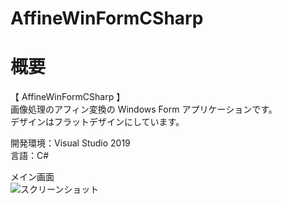 # AffineWinFormCSharp

# 概要
【 AffineWinFormCSharp 】  
画像処理のアフィン変換の Windows Form アプリケーションです。  
デザインはフラットデザインにしています。  

開発環境：Visual Studio 2019  
言語：C# 

メイン画面  
![スクリーンショット](https://github.com/toshinomi/AffineWinFormCSharp/blob/master/AffineWinFormCSharp.png)
